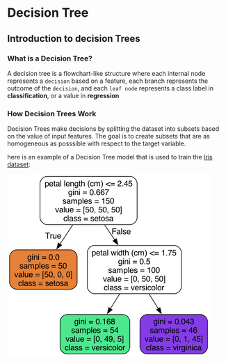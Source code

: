 # __Decision Tree__

## __Introduction to decision Trees__

### __What is a Decision Tree?__

A decision tree is a flowchart-like structure where each internal node represents a `decision` based on a feature,
each branch represents the outcome of the `decision`, and each `leaf node` represents a class label in **classification**, 
or a value in **regression**

### __How Decision Trees Work__

Decision Trees make decisions by splitting the dataset into subsets based on the value of input features. The goal is to create
subsets that are as homogeneous as posssible with respect to the target variable.

here is an example of a Decision Tree model that is used to train the [Iris dataset](https://scikit-learn.org/stable/auto_examples/datasets/plot_iris_dataset.html):

![Decision Tree](image/iris_tree.PNG)